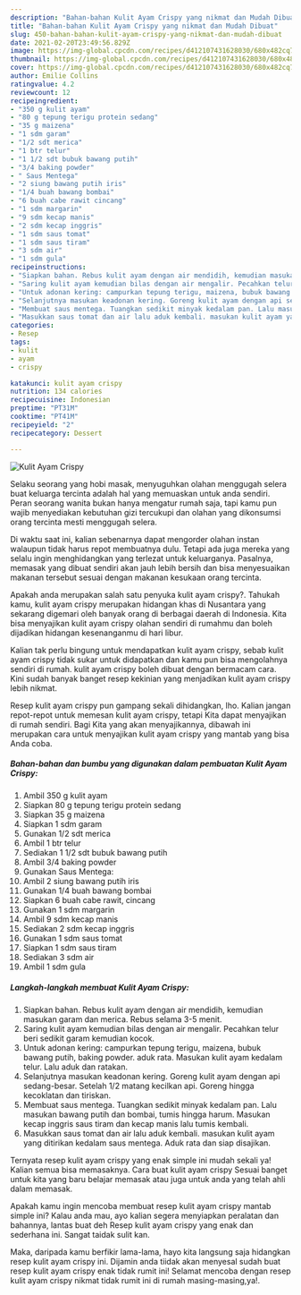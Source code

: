 ```yaml
---
description: "Bahan-bahan Kulit Ayam Crispy yang nikmat dan Mudah Dibuat"
title: "Bahan-bahan Kulit Ayam Crispy yang nikmat dan Mudah Dibuat"
slug: 450-bahan-bahan-kulit-ayam-crispy-yang-nikmat-dan-mudah-dibuat
date: 2021-02-20T23:49:56.829Z
image: https://img-global.cpcdn.com/recipes/d412107431628030/680x482cq70/kulit-ayam-crispy-foto-resep-utama.jpg
thumbnail: https://img-global.cpcdn.com/recipes/d412107431628030/680x482cq70/kulit-ayam-crispy-foto-resep-utama.jpg
cover: https://img-global.cpcdn.com/recipes/d412107431628030/680x482cq70/kulit-ayam-crispy-foto-resep-utama.jpg
author: Emilie Collins
ratingvalue: 4.2
reviewcount: 12
recipeingredient:
- "350 g kulit ayam"
- "80 g tepung terigu protein sedang"
- "35 g maizena"
- "1 sdm garam"
- "1/2 sdt merica"
- "1 btr telur"
- "1 1/2 sdt bubuk bawang putih"
- "3/4 baking powder"
- " Saus Mentega"
- "2 siung bawang putih iris"
- "1/4 buah bawang bombai"
- "6 buah cabe rawit cincang"
- "1 sdm margarin"
- "9 sdm kecap manis"
- "2 sdm kecap inggris"
- "1 sdm saus tomat"
- "1 sdm saus tiram"
- "3 sdm air"
- "1 sdm gula"
recipeinstructions:
- "Siapkan bahan. Rebus kulit ayam dengan air mendidih, kemudian masukan garam dan merica. Rebus selama 3-5 menit."
- "Saring kulit ayam kemudian bilas dengan air mengalir. Pecahkan telur beri sedikit garam kemudian kocok."
- "Untuk adonan kering: campurkan tepung terigu, maizena, bubuk bawang putih, baking powder. aduk rata. Masukan kulit ayam kedalam telur. Lalu aduk dan ratakan."
- "Selanjutnya masukan keadonan kering. Goreng kulit ayam dengan api sedang-besar. Setelah 1/2 matang kecilkan api. Goreng hingga kecoklatan dan tiriskan."
- "Membuat saus mentega. Tuangkan sedikit minyak kedalam pan. Lalu masukan bawang putih dan bombai, tumis hingga harum. Masukan kecap inggris saus tiram dan kecap manis lalu tumis kembali."
- "Masukkan saus tomat dan air lalu aduk kembali. masukan kulit ayam yang ditirikan kedalam saus mentega. Aduk rata dan siap disajikan."
categories:
- Resep
tags:
- kulit
- ayam
- crispy

katakunci: kulit ayam crispy 
nutrition: 134 calories
recipecuisine: Indonesian
preptime: "PT31M"
cooktime: "PT41M"
recipeyield: "2"
recipecategory: Dessert

---
```



![Kulit Ayam Crispy](https://img-global.cpcdn.com/recipes/d412107431628030/680x482cq70/kulit-ayam-crispy-foto-resep-utama.jpg)

Selaku seorang yang hobi masak, menyuguhkan olahan menggugah selera buat keluarga tercinta adalah hal yang memuaskan untuk anda sendiri. Peran seorang  wanita bukan hanya mengatur rumah saja, tapi kamu pun wajib menyediakan kebutuhan gizi tercukupi dan olahan yang dikonsumsi orang tercinta mesti menggugah selera.

Di waktu  saat ini, kalian sebenarnya dapat mengorder olahan instan walaupun tidak harus repot membuatnya dulu. Tetapi ada juga mereka yang selalu ingin menghidangkan yang terlezat untuk keluarganya. Pasalnya, memasak yang dibuat sendiri akan jauh lebih bersih dan bisa menyesuaikan makanan tersebut sesuai dengan makanan kesukaan orang tercinta. 



Apakah anda merupakan salah satu penyuka kulit ayam crispy?. Tahukah kamu, kulit ayam crispy merupakan hidangan khas di Nusantara yang sekarang digemari oleh banyak orang di berbagai daerah di Indonesia. Kita bisa menyajikan kulit ayam crispy olahan sendiri di rumahmu dan boleh dijadikan hidangan kesenanganmu di hari libur.

Kalian tak perlu bingung untuk mendapatkan kulit ayam crispy, sebab kulit ayam crispy tidak sukar untuk didapatkan dan kamu pun bisa mengolahnya sendiri di rumah. kulit ayam crispy boleh dibuat dengan bermacam cara. Kini sudah banyak banget resep kekinian yang menjadikan kulit ayam crispy lebih nikmat.

Resep kulit ayam crispy pun gampang sekali dihidangkan, lho. Kalian jangan repot-repot untuk memesan kulit ayam crispy, tetapi Kita dapat menyajikan di rumah sendiri. Bagi Kita yang akan menyajikannya, dibawah ini merupakan cara untuk menyajikan kulit ayam crispy yang mantab yang bisa Anda coba.

<!--inarticleads1-->

##### Bahan-bahan dan bumbu yang digunakan dalam pembuatan Kulit Ayam Crispy:

1. Ambil 350 g kulit ayam
1. Siapkan 80 g tepung terigu protein sedang
1. Siapkan 35 g maizena
1. Siapkan 1 sdm garam
1. Gunakan 1/2 sdt merica
1. Ambil 1 btr telur
1. Sediakan 1 1/2 sdt bubuk bawang putih
1. Ambil 3/4 baking powder
1. Gunakan  Saus Mentega:
1. Ambil 2 siung bawang putih iris
1. Gunakan 1/4 buah bawang bombai
1. Siapkan 6 buah cabe rawit, cincang
1. Gunakan 1 sdm margarin
1. Ambil 9 sdm kecap manis
1. Sediakan 2 sdm kecap inggris
1. Gunakan 1 sdm saus tomat
1. Siapkan 1 sdm saus tiram
1. Sediakan 3 sdm air
1. Ambil 1 sdm gula




<!--inarticleads2-->

##### Langkah-langkah membuat Kulit Ayam Crispy:

1. Siapkan bahan. Rebus kulit ayam dengan air mendidih, kemudian masukan garam dan merica. Rebus selama 3-5 menit.
1. Saring kulit ayam kemudian bilas dengan air mengalir. Pecahkan telur beri sedikit garam kemudian kocok.
1. Untuk adonan kering: campurkan tepung terigu, maizena, bubuk bawang putih, baking powder. aduk rata. Masukan kulit ayam kedalam telur. Lalu aduk dan ratakan.
1. Selanjutnya masukan keadonan kering. Goreng kulit ayam dengan api sedang-besar. Setelah 1/2 matang kecilkan api. Goreng hingga kecoklatan dan tiriskan.
1. Membuat saus mentega. Tuangkan sedikit minyak kedalam pan. Lalu masukan bawang putih dan bombai, tumis hingga harum. Masukan kecap inggris saus tiram dan kecap manis lalu tumis kembali.
1. Masukkan saus tomat dan air lalu aduk kembali. masukan kulit ayam yang ditirikan kedalam saus mentega. Aduk rata dan siap disajikan.




Ternyata resep kulit ayam crispy yang enak simple ini mudah sekali ya! Kalian semua bisa memasaknya. Cara buat kulit ayam crispy Sesuai banget untuk kita yang baru belajar memasak atau juga untuk anda yang telah ahli dalam memasak.

Apakah kamu ingin mencoba membuat resep kulit ayam crispy mantab simple ini? Kalau anda mau, ayo kalian segera menyiapkan peralatan dan bahannya, lantas buat deh Resep kulit ayam crispy yang enak dan sederhana ini. Sangat taidak sulit kan. 

Maka, daripada kamu berfikir lama-lama, hayo kita langsung saja hidangkan resep kulit ayam crispy ini. Dijamin anda tiidak akan menyesal sudah buat resep kulit ayam crispy enak tidak rumit ini! Selamat mencoba dengan resep kulit ayam crispy nikmat tidak rumit ini di rumah masing-masing,ya!.

